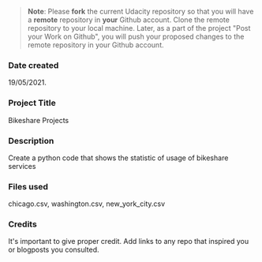 >**Note**: Please **fork** the current Udacity repository so that you will have a **remote** repository in **your** Github account. Clone the remote repository to your local machine. Later, as a part of the project "Post your Work on Github", you will push your proposed changes to the remote repository in your Github account.

### Date created
19/05/2021.

### Project Title
Bikeshare Projects

### Description
Create a python code that shows the statistic of usage of bikeshare services

### Files used
chicago.csv, washington.csv, new_york_city.csv

### Credits
It's important to give proper credit. Add links to any repo that inspired you or blogposts you consulted.
